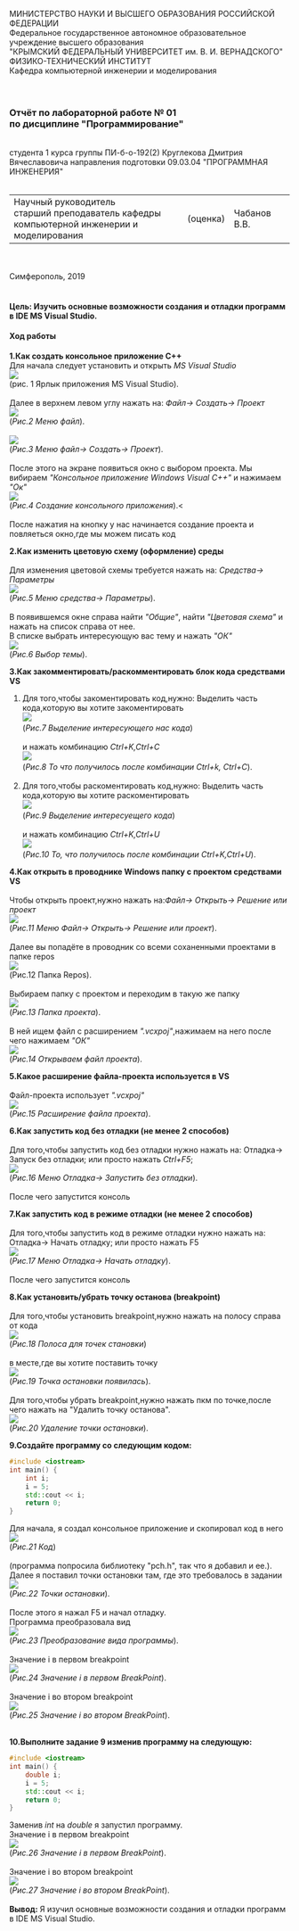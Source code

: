 МИНИСТЕРСТВО НАУКИ  И ВЫСШЕГО ОБРАЗОВАНИЯ РОССИЙСКОЙ ФЕДЕРАЦИИ  
Федеральное государственное автономное образовательное учреждение высшего образования  
"КРЫМСКИЙ ФЕДЕРАЛЬНЫЙ УНИВЕРСИТЕТ им. В. И. ВЕРНАДСКОГО"  
ФИЗИКО-ТЕХНИЧЕСКИЙ ИНСТИТУТ  
Кафедра компьютерной инженерии и моделирования
<br/><br/>
​
### Отчёт по лабораторной работе № 01 <br/> по дисциплине "Программирование"
<br/>
​студента 1 курса группы ПИ-б-о-192(2)
Круглекова Дмитрия Вячеславовича
направления подготовки 09.03.04 "ПРОГРАММНАЯ ИНЖЕНЕРИЯ"  
<br/>
​
<table>
<tr><td>Научный руководитель<br/> старший преподаватель кафедры<br/> компьютерной инженерии и моделирования</td>
<td>(оценка)</td>
<td>Чабанов В.В.</td>
</tr>
</table>
<br/><br/>
​
Симферополь, 2019<br/><br/>

#### Цель: Изучить основные возможности создания и отладки программ в IDE MS Visual Studio. <br/>
#### Ход работы <br/>

**1.Как создать консольное приложение С++** <br/>
Для начала следует установить и открыть *MS Visual Studio* <br/>
![](image/1.jpg)<br/> (рис. 1 Ярлык приложения MS Visual Studio).<br/><br/> 
Далее в верхнем левом углу нажать на: *Файл-> Создать-> Проект*<br/> ![](image/2.jpg)<br/>(*Рис.2 Меню файл*).<br/><br/>![](image/3.jpg)<br/>(*Рис.3 Меню файл-> Создать-> Проект*). <br/><br/>
После этого на экране появиться окно с выбором проекта. Мы вибираем *"Консольное приложение Windows  Visual C++"* и нажимаем *"Ок"* <br/>![](image/4.jpg)<br/>(*Рис.4 Создание консольного приложения*).<<br/><br/>
После нажатия на кнопку у нас начинается создание проекта и повляеться окно,где мы можем писать код<br/>

**2.Как изменить цветовую схему (оформление) среды**<br/><br/>
Для изменения цветовой схемы требуется нажать на: *Средства-> Параметры*<br/>![](image/5.jpg)<br/>(*Рис.5 Меню средства-> Параметры*).<br/><br/>
В появившемся окне справа найти *"Общие"*, найти *"Цветовая схема"* и нажать на список справа от нее.<br/>
В списке выбрать интересующую вас тему и нажать *"ОК"* <br/> ![](image/6.jpg)<br/>(*Рис.6 Выбор темы*).<br/>

**3.Как закомментировать/раскомментировать блок кода средствами VS**<br/>
1. Для того,чтобы закоментировать код,нужно: Выделить часть кода,которую вы хотите закоментировать<br/> ![](image/7.jpg)<br/>(*Рис.7 Выделение интересующего нас кода*)<br/><br/> и нажать комбинацию *Ctrl+K,Ctrl+C*<br/> ![](image/8.jpg)<br/>(*Рис.8 То что получилось после комбинации Ctrl+k, Ctrl+C*).<br/><br/>
2. Для того,чтобы раскоментировать код,нужно: Выделить часть кода,которую вы хотите раскоментировать<br/> ![](image/8.jpg)<br/>(*Рис.9 Выделение интересуещего кода*)<br/><br/> и нажать комбинацию *Ctrl+K,Ctrl+U*<br/> ![](image/7.jpg)<br/>(*Рис.10 То, что получилось после комбинации Ctrl+K,Ctrl+U*). 

**4.Как открыть в проводнике Windows папку с проектом средствами VS**<br/><br/>
Чтобы открыть проект,нужно нажать на:*Файл-> Открыть-> Решение или проект*<br/>![](image/9.jpg)<br/>(*Рис.11 Меню Файл-> Открыть-> Решение или проект*).<br/><br/>
Далее вы попадёте в проводник со всеми соханенными проектами в папке repos<br/>![](image/10.jpg)<br/>(Рис.12 Папка Repos).<br/><br/>
Выбираем папку с проектом и переходим в такую же папку<br/>![](image/11.jpg)<br/>(*Рис.13 Папка проекта*).<br/><br/>
В ней ищем файл с расширением *".vcxpoj"*,нажимаем на него после чего нажимаем *"ОК"*<br/>![](image/12.jpg)<br/>(*Рис.14 Открываем файл проекта*).<br/>

**5.Какое расширение файла-проекта используется в VS**<br/><br/>
Файл-проекта использует *".vcxpoj"*<br/>![](image/13.jpg)<br/>(*Рис.15 Расширение файла проекта*).<br/>

**6.Как запустить код без отладки (не менее 2 способов)**<br/><br/>
Для того,чтобы запустить код без отладки нужно нажать на: Отладка-> Запуск без отладки; или просто нажать *Ctrl+F5*;<br/>![](image/14.jpg)<br/>(*Рис.16 Меню Отладка-> Запустить без отладки*).<br/>
</br>После чего запустится консоль


**7.Как запустить код в режиме отладки (не менее 2 способов)**<br/><br/>
Для того,чтобы запустить код в режиме отладки нужно нажать на: Отладка-> Начать отладку; или просто нажать F5<br/>![](image/15.jpg)<br/>(*Рис.17 Меню Отладка-> Начать отладку*).<br/>
</br>После чего запустится консоль

**8.Как установить/убрать точку останова (breakpoint)**<br/><br/>
Для того,чтобы установить breakpoint,нужно нажать на полосу справа от кода<br/>![](image/16.jpg)<br/>(*Рис.18 Полоса для точек становки*)<br/><br/> в месте,где вы хотите поставить точку<br/>![](image/17.jpg)</br>(*Рис.19 Точка остановки появилась*).</br><br/>
Для того,чтобы убрать breakpoint,нужно нажать пкм по точке,после чего нажать на "Удалить точку останова".<br/>![](image/18.jpg)<br/>(*Рис.20 Удаление точки остановки*).<br/>

**9.Создайте программу со следующим кодом:**<br/>
~~~c++
#include <iostream>
int main() {
    int i;
    i = 5;
    std::cout << i;
    return 0;
}
~~~

Для начала, я создал консольное приложение и скопировал код в него<br/>![](image/19.jpg)<br/>(*Рис.21 Код*)<br/><br/>(программа попросила библиотеку "pch.h", так что я добавил и ее.).<br/>
Далее я поставил точки остановки там, где это требовалось в задании<br/>![](image/20.jpg)<br/>(*Рис.22 Точки остановки*).<br/><br/>
После этого я нажал F5 и начал отладку.<br/>
Программа преобразовала вид<br/>![](image/21.jpg)<br/>(*Рис.23 Преобразование вида программы*).<br/><br/>
Значение i в первом breakpoint<br/>![](image/22.jpg)<br/>(*Рис.24 Значение i в первом BreakPoint*).<br/><br/>
Значение i во втором breakpoint<br/>![](image/23.jpg)<br/>(*Рис.25 Значение i во втором BreakPoint*).<br/><br/>

**10.Выполните задание 9 изменив программу на следующую:**<br/>
~~~C++
#include <iostream>
int main() {
    double i;
    i = 5;
    std::cout << i;
    return 0;
}
~~~
Заменив *int* на *double* я запустил программу.<br/>
Значение i в первом breakpoint<br/>![](image/24.jpg)<br/>(*Рис.26 Значение i в первом BreakPoint*).<br/><br/>
Значение i во втором breakpoint<br/>![](image/25.jpg)<br/>(*Рис.27 Значение i во втором BreakPoint*).<br/><br/>
**Вывод:** Я изучил основные возможности создания и отладки программ в IDE MS Visual Studio.